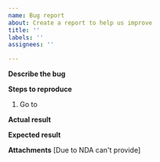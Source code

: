 ```yaml
---
name: Bug report
about: Create a report to help us improve
title: ''
labels: ''
assignees: ''

---
```


**Describe the bug**


**Steps to reproduce**
1. Go to 

**Actual result**


**Expected result**


**Attachments**
[Due to NDA can't provide]
